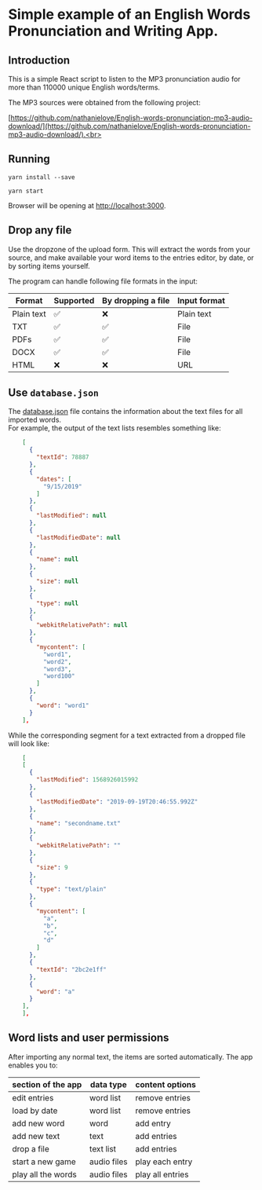 # Simple example of an English Words Pronunciation and Writing App.


## Introduction

This is a simple React script to listen to the MP3 pronunciation audio for more than 110000 unique English words/terms. 

The MP3 sources were obtained from the following project: 

[https://github.com/nathanielove/English-words-pronunciation-mp3-audio-download/](https://github.com/nathanielove/English-words-pronunciation-mp3-audio-download/).<br>

## Running

```
yarn install --save

yarn start
```

Browser will be opening at [http://localhost:3000](http://localhost:3000).<br>

## Drop any file

Use the dropzone of the upload form.
This will extract the words from your source, and make available your word items to the entries editor, by date, or by sorting items yourself.

The program can handle following file formats in the input:

| Format     | Supported          | By dropping a file | Input format | 
|------------|--------------------|--------------------|--------------|
| Plain text | :white_check_mark: | :x:                | Plain text   | 
| TXT        | :white_check_mark: | :white_check_mark: | File         |  
| PDFs       | :white_check_mark: | :white_check_mark: | File         |  
| DOCX       | :white_check_mark: | :white_check_mark: | File         | 
| HTML       | :x:                | :x:                | URL          | 


## Use `database.json` 

The [database.json](database.json) file contains the information about the text files for all imported words.<br>
For example, the output of the text lists resembles something like:

```json
    [
      {
        "textId": 78887
      },
      {
        "dates": [
          "9/15/2019"
        ]
      },
      {
        "lastModified": null
      },
      {
        "lastModifiedDate": null
      },
      {
        "name": null
      },
      {
        "size": null
      },
      {
        "type": null
      },
      {
        "webkitRelativePath": null
      },
      {
        "mycontent": [
          "word1",
          "word2",
          "word3",
          "word100"
        ]
      },
      {
        "word": "word1"
      }
    ],
```
While the corresponding segment for a text extracted from a dropped file will look like:
```json
    [
    [
      {
        "lastModified": 1568926015992
      },
      {
        "lastModifiedDate": "2019-09-19T20:46:55.992Z"
      },
      {
        "name": "secondname.txt"
      },
      {
        "webkitRelativePath": ""
      },
      {
        "size": 9
      },
      {
        "type": "text/plain"
      },
      {
        "mycontent": [
          "a",
          "b",
          "c",
          "d"
        ]
      },
      {
        "textId": "2bc2e1ff"
      },
      {
        "word": "a"
      }
    ],
    ],
```

## Word lists and user permissions

After importing any normal text, the items are sorted automatically. The app enables you to:

| section of the app | data type | content options | 
|---|---|---|
| edit entries | word list | remove entries | 
| load by date | word list | remove entries | 
| add new word | word | add entry | 
| add new text | text | add entries |
| drop a file | text list | add entries |
| start a new game | audio files | play each entry |
| play all the words | audio files | play all entries |

